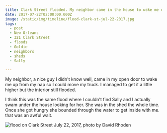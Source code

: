 ```yaml
---
title: Clark Street flooded. My neighbor came in the house to wake me up and tell me.
date: 2017-07-22T02:00:00.000Z
image: /static/img/timeline/flood-clark-st-jul-22-2017.jpg
tags:
  - post 
  - New Orleans
  - 321 Clark Street
  - floods
  - Goldie
  - neighbors
  - sheds
  - Sally

---
```


My neighbor, a nice guy I didn't know well, came in my open door to wake me up from my nap so I could move my truck.
I managed to get it a little higher but the interior still flooded.

I think this was the same flood where I couldn't find Sally and I actually swam under the house looking for her. She was in the shed the whole time. Once she got hungry she bounded through the water to get inside with me. that was an awful wait.

![flood on Clark Street July 22, 2017, photo by David Rhoden](/static/img/timeline/flood-clark-st-jul-22-2017.jpg)


